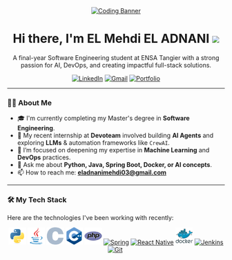 <div align="center">
  <a href="https://portfolio-eladnani.vercel.app/">
    <img src="https://media.giphy.com/media/v1.Y2lkPTc5MGI3NjExd2VnZGZ5ZmZzN3RzZmEwcHdrbHFmaHRlMzNrcHpscnQ1OHQzZ3hqYiZlcD12MV9pbnRlcm5hbF9naWZfYnlfaWQmY3Q9Zw/qgQUggAC3Pfv687qPC/giphy.gif" alt="Coding Banner" width="800"/>
  </a>
</div>

<div id="header" align="center">
  <h1>
    Hi there, I'm EL Mehdi EL ADNANI 
    <img src="https://media.giphy.com/media/hvRJCLFzcasrR4ia7z/giphy.gif" width="30px"/>
  </h1>
  <p>
    A final-year Software Engineering student at ENSA Tangier with a strong passion for AI, DevOps, and creating impactful full-stack solutions.
  </p>
  
  <a href="https://www.linkedin.com/in/el-mehdi-el-adnani-a4566425a/" target="_blank"><img src="https://img.shields.io/badge/LinkedIn-0077B5?style=for-the-badge&logo=linkedin&logoColor=white" alt="LinkedIn"/></a>
  <a href="mailto:eladnanimehdi03@gmail.com"><img src="https://img.shields.io/badge/Gmail-D14836?style=for-the-badge&logo=gmail&logoColor=white" alt="Gmail"/></a>
  <a href="https://portfolio-eladnani.vercel.app/" target="_blank"><img src="https://img.shields.io/badge/Portfolio-000?style=for-the-badge&logo=vercel&logoColor=white" alt="Portfolio"/></a>
</div>

---

### 👨‍💻 About Me

- 🎓 I'm currently completing my Master's degree in **Software Engineering**.
- 🚀 My recent internship at **Devoteam** involved building **AI Agents** and exploring **LLMs** & automation frameworks like `CrewAI`.
- 🌱 I’m focused on deepening my expertise in **Machine Learning** and **DevOps** practices.
- 💬 Ask me about **Python, Java, Spring Boot, Docker, or AI concepts**.
- 📫 How to reach me: **eladnanimehdi03@gmail.com**

---

### 🛠️ My Tech Stack

Here are the technologies I've been working with recently:

<p align="center">
  <a href="https://www.python.org" target="_blank" rel="noreferrer"><img src="https://raw.githubusercontent.com/devicons/devicon/master/icons/python/python-original.svg" alt="Python" width="40" height="40"/></a>
  <a href="https://www.java.com" target="_blank" rel="noreferrer"><img src="https://raw.githubusercontent.com/devicons/devicon/master/icons/java/java-original.svg" alt="Java" width="40" height="40"/></a>
  <a href="https://www.cprogramming.com/" target="_blank" rel="noreferrer"><img src="https://raw.githubusercontent.com/devicons/devicon/master/icons/c/c-original.svg" alt="C" width="40" height="40"/></a>
  <a href="https://www.w3schools.com/cpp/" target="_blank" rel="noreferrer"><img src="https://raw.githubusercontent.com/devicons/devicon/master/icons/cplusplus/cplusplus-original.svg" alt="C++" width="40" height="40"/></a>
  <a href="https://www.php.net" target="_blank" rel="noreferrer"><img src="https://raw.githubusercontent.com/devicons/devicon/master/icons/php/php-original.svg" alt="PHP" width="40" height="40"/></a>
  <a href="https://spring.io/" target="_blank" rel="noreferrer"><img src="https://www.vectorlogo.zone/logos/springio/springio-icon.svg" alt="Spring" width="40" height="40"/></a>
  <a href="https://reactnative.dev/" target="_blank" rel="noreferrer"><img src="https://reactnative.dev/img/header_logo.svg" alt="React Native" width="40" height="40"/></a>
  <a href="https://www.docker.com/" target="_blank" rel="noreferrer"><img src="https://raw.githubusercontent.com/devicons/devicon/master/icons/docker/docker-original-wordmark.svg" alt="Docker" width="40" height="40"/></a>
  <a href="https://www.jenkins.io" target="_blank" rel="noreferrer"><img src="https://www.vectorlogo.zone/logos/jenkins/jenkins-icon.svg" alt="Jenkins" width="40" height="40"/></a>
  <a href="https://git-scm.com/" target="_blank" rel="noreferrer"><img src="https://www.vectorlogo.zone/logos/git-scm/git-scm-icon.svg" alt="Git" width="40" height="40"/></a>
  <a href="https://www.linux.org/" target="_blank" rel="noreferrer"><img
